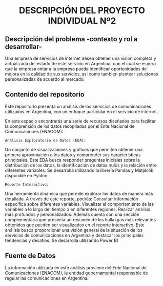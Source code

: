 <p align='center'>
<p>

<h1 align='center'>
 <b>DESCRIPCIÓN DEL PROYECTO INDIVIDUAL Nº2</b>
</h1>

## **Descripción del problema -contexto y rol a desarrollar-**
Una empresa de servicios de internet desea obtener una visión completa y actualizada del estado de este servicio en Argentina, con el cual se espera que la empresa entar a la empresa pueda identificar oportunidades de mejora en la calidad de sus servicios, asi como también plantear soluciones personalizadas de acuerdo al mercado.

## **Contenido del repositorio**

Este repositorio presenta un análisis  de los servicios de comunicaciones utilizados en Argentina, con un enfoque particular en el servicio de internet.

En este espacio encontrarás una serie de recursos diseñados para facilitar la comprensión de los datos recopilados por el Ente Nacional de Comunicaciones (ENACOM):

`Análisis Exploratorio de Datos (EDA):`

Un conjunto de visualizaciones y gráficos que permiten obtener una primera aproximación a los datos y comprender sus características principales.
Este EDA busca responder preguntas iniciales sobre la distribución de los datos, la identificación de datos nulos y la relación entre diferentes variables.
Se desarrolla utilizando la librería Pandas y Matplolib disponible en Pyhton

`Reporte Interactivo:`

Una herramienta dinámica que permite explorar los datos de manera más detallada.
A través de este reporte, podrás:
Consultar información específica sobre diferentes variables.
Visualizar el comportamiento de las variables a lo largo del tiempo o en diferentes regiones.
Realizar análisis más profundos y personalizados.
Además cuenta con una sección complementaria que presenta un resumen de los hallazgos más relevantes obtenidos que pueden ser visualizados en el reporte interactivo.
Este análisis busca proporcionar una visión general de la situación de los servicios de comunicaciones en Argentina y destacar los principales tendencias y desafíos.
Se desarrolla utilizando Power BI

## **Fuente de Datos**
La información utilizada en este análisis proviene del Ente Nacional de Comunicaciones (ENACOM), la entidad gubernamental responsable de regular las comunicaciones en Argentina.
